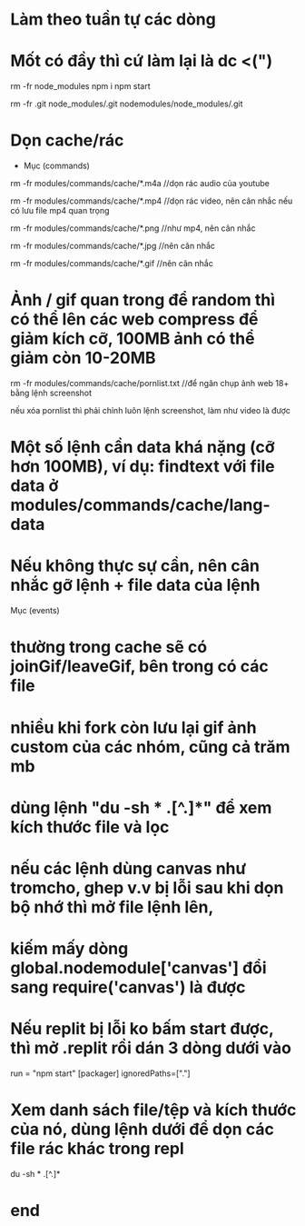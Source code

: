 # Làm theo tuần tự các dòng
# Mốt có đầy thì cứ làm lại là dc <(")

rm -fr node_modules
npm i
npm start

rm -fr .git node_modules/.git nodemodules/node_modules/.git

# Dọn cache/rác
+ Mục (commands)

rm -fr modules/commands/cache/*.m4a //dọn rác audio của youtube

rm -fr modules/commands/cache/*.mp4 //dọn rác video, nên cân nhắc nếu có lưu file mp4 quan trọng

rm -fr modules/commands/cache/*.png //như mp4, nên cân nhắc

rm -fr modules/commands/cache/*.jpg //nên cân nhắc

rm -fr modules/commands/cache/*.gif //nên cân nhắc

# Ảnh / gif quan trong để random thì có thể lên các web compress để giảm kích cỡ, 100MB ảnh có thể giảm còn 10-20MB

rm -fr modules/commands/cache/pornlist.txt //để ngăn chụp ảnh web 18+ bằng lệnh screenshot

nếu xóa pornlist thì phải chỉnh luôn lệnh screenshot, làm như video là được

# Một số lệnh cần data khá nặng (cỡ hơn 100MB), ví dụ: findtext với file data ở modules/commands/cache/lang-data

# Nếu không thực sự cần, nên cân nhắc gỡ lệnh + file data của lệnh

Mục (events)

# thường trong cache sẽ có joinGif/leaveGif, bên trong có các file
# nhiều khi fork còn lưu lại gif ảnh custom của các nhóm, cũng cả trăm mb

# dùng lệnh "du -sh * .[^.]*" để xem kích thước file và lọc

# nếu các lệnh dùng canvas như tromcho, ghep v.v bị lỗi sau khi dọn bộ nhớ thì mở file lệnh lên,
# kiếm mấy dòng global.nodemodule['canvas'] đổi sang require('canvas') là được

# Nếu replit bị lỗi ko bấm start được, thì mở .replit rồi dán 3 dòng dưới vào
run = "npm start"
[packager]
ignoredPaths=["."]

# Xem danh sách file/tệp và kích thước của nó, dùng lệnh dưới để dọn các file rác khác trong repl
du -sh * .[^.]*

# end
